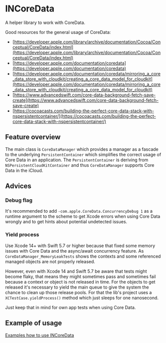 # INCoreData

A helper library to work with CoreData.

Good resources for the general usage of CoreData:

- [https://developer.apple.com/library/archive/documentation/Cocoa/Conceptual/CoreData/index.html](https://developer.apple.com/library/archive/documentation/Cocoa/Conceptual/CoreData/index.html)
- [https://developer.apple.com/documentation/coredata](https://developer.apple.com/documentation/coredata)
- [https://developer.apple.com/documentation/coredata/mirroring_a_core_data_store_with_cloudkit/creating_a_core_data_model_for_cloudkit](https://developer.apple.com/documentation/coredata/mirroring_a_core_data_store_with_cloudkit/creating_a_core_data_model_for_cloudkit)
- [https://www.advancedswift.com/core-data-background-fetch-save-create](https://www.advancedswift.com/core-data-background-fetch-save-create)
- [https://cocoacasts.com/building-the-perfect-core-data-stack-with-nspersistentcontainer/](https://cocoacasts.com/building-the-perfect-core-data-stack-with-nspersistentcontainer/)

## Feature overview

The main class is `CoreDataManager` which provides a manager as a fascade to the underlying `PersistentContainer` which simplifies the correct usage of Core Data in an application.
The `PersistentContainer` is deriving from `NSPersistentCloudKitContainer` and thus `CoreDataManager` supports Core Data in the iCloud.


## Advices

### Debug flag

It's recommended to add `-com.apple.CoreData.ConcurrencyDebug 1` as a runtime argument to the scheme to get Xcode errors when using Core Data wrongly and to get hints about potential undetected issues.

### Yield process

Use Xcode 14+ with Swift 5.7 or higher because that fixed some memory issues with Core Data and the async/await concurrency feature. As `CoreDataManager_MemoryLeakTests` shows the contexts and some referenced managed objects are not properly released. 

However, even with Xcode 14 and Swift 5.7 be aware that tests might become flaky, that means they might sometimes pass and sometimes fail because a context or object is not released in time. For the objects to get released it's necessary to yield the main queue to give the system the chance to clean up those release pools. For that the lib's project uses a `XCTestCase.yieldProcess()` method which just sleeps for one nanosecond. 

Just keep that in mind for own app tests when using Core Data.

## Example of usage

[Examples how to use INCoreData](https://github.com/indieSoftware/INCoreData/blob/master/docu/UsageExamples.md)


